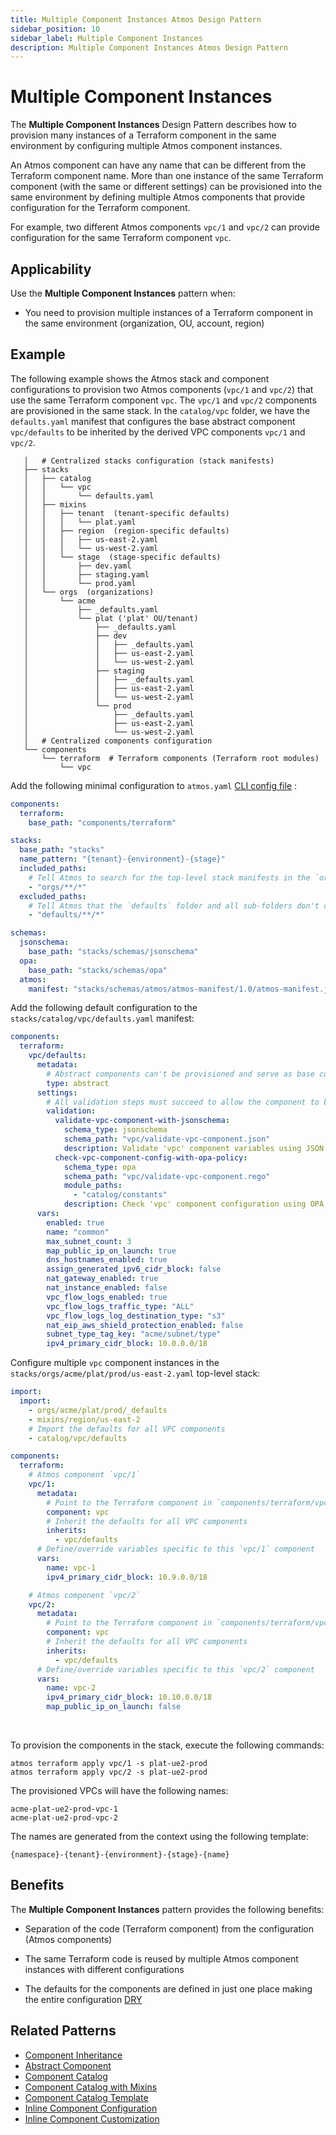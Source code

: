 ```yaml
---
title: Multiple Component Instances Atmos Design Pattern
sidebar_position: 10
sidebar_label: Multiple Component Instances
description: Multiple Component Instances Atmos Design Pattern
---
```


# Multiple Component Instances

The **Multiple Component Instances** Design Pattern describes how to provision many instances of a Terraform component in the same environment by
configuring multiple Atmos component instances.

An Atmos component can have any name that can be different from the Terraform component name. More than one instance of the same Terraform component
(with the same or different settings) can be provisioned into the same environment by defining multiple Atmos components that provide configuration
for the Terraform component.

For example, two different Atmos components `vpc/1` and `vpc/2` can provide configuration for the same Terraform component `vpc`.

## Applicability

Use the **Multiple Component Instances** pattern when:

- You need to provision multiple instances of a Terraform component in the same environment (organization, OU, account, region)

## Example

The following example shows the Atmos stack and component configurations to provision two Atmos components (`vpc/1` and `vpc/2`) that use the
same Terraform component `vpc`. The `vpc/1` and `vpc/2` components are provisioned in the same stack. In the `catalog/vpc` folder, we have
the `defaults.yaml` manifest that configures the base abstract component `vpc/defaults` to be inherited by the derived VPC components `vpc/1`
and `vpc/2`.

```console
   │   # Centralized stacks configuration (stack manifests)
   ├── stacks
   │   ├── catalog
   │   │   └── vpc
   │   │       └── defaults.yaml
   │   ├── mixins
   │   │   ├── tenant  (tenant-specific defaults)
   │   │   │   └── plat.yaml
   │   │   ├── region  (region-specific defaults)
   │   │   │   ├── us-east-2.yaml
   │   │   │   └── us-west-2.yaml
   │   │   └── stage  (stage-specific defaults)
   │   │       ├── dev.yaml
   │   │       ├── staging.yaml
   │   │       └── prod.yaml
   │   └── orgs  (organizations)
   │       └── acme
   │           ├── _defaults.yaml
   │           └── plat ('plat' OU/tenant)
   │               ├── _defaults.yaml
   │               ├── dev
   │               │   ├── _defaults.yaml
   │               │   ├── us-east-2.yaml
   │               │   └── us-west-2.yaml
   │               ├── staging
   │               │   ├── _defaults.yaml
   │               │   ├── us-east-2.yaml
   │               │   └── us-west-2.yaml
   │               └── prod
   │                   ├── _defaults.yaml
   │                   ├── us-east-2.yaml
   │                   └── us-west-2.yaml
   │   # Centralized components configuration
   └── components
       └── terraform  # Terraform components (Terraform root modules)
           └── vpc
```

Add the following minimal configuration to `atmos.yaml` [CLI config file](/cli/configuration) :

```yaml title="atmos.yaml"
components:
  terraform:
    base_path: "components/terraform"

stacks:
  base_path: "stacks"
  name_pattern: "{tenant}-{environment}-{stage}"
  included_paths:
    # Tell Atmos to search for the top-level stack manifests in the `orgs` folder and its sub-folders
    - "orgs/**/*"
  excluded_paths:
    # Tell Atmos that the `defaults` folder and all sub-folders don't contain top-level stack manifests
    - "defaults/**/*"

schemas:
  jsonschema:
    base_path: "stacks/schemas/jsonschema"
  opa:
    base_path: "stacks/schemas/opa"
  atmos:
    manifest: "stacks/schemas/atmos/atmos-manifest/1.0/atmos-manifest.json"
```

Add the following default configuration to the `stacks/catalog/vpc/defaults.yaml` manifest:

```yaml title="stacks/catalog/vpc/defaults.yaml"
components:
  terraform:
    vpc/defaults:
      metadata:
        # Abstract components can't be provisioned and serve as base components (blueprints) for real components
        type: abstract
      settings:
        # All validation steps must succeed to allow the component to be provisioned
        validation:
          validate-vpc-component-with-jsonschema:
            schema_type: jsonschema
            schema_path: "vpc/validate-vpc-component.json"
            description: Validate 'vpc' component variables using JSON Schema
          check-vpc-component-config-with-opa-policy:
            schema_type: opa
            schema_path: "vpc/validate-vpc-component.rego"
            module_paths:
              - "catalog/constants"
            description: Check 'vpc' component configuration using OPA policy
      vars:
        enabled: true
        name: "common"
        max_subnet_count: 3
        map_public_ip_on_launch: true
        dns_hostnames_enabled: true
        assign_generated_ipv6_cidr_block: false
        nat_gateway_enabled: true
        nat_instance_enabled: false
        vpc_flow_logs_enabled: true
        vpc_flow_logs_traffic_type: "ALL"
        vpc_flow_logs_log_destination_type: "s3"
        nat_eip_aws_shield_protection_enabled: false
        subnet_type_tag_key: "acme/subnet/type"
        ipv4_primary_cidr_block: 10.0.0.0/18
```

Configure multiple `vpc` component instances in the `stacks/orgs/acme/plat/prod/us-east-2.yaml` top-level stack:

```yaml title="stacks/orgs/acme/plat/prod/us-east-2.yaml"
import:
  import:
    - orgs/acme/plat/prod/_defaults
    - mixins/region/us-east-2
    # Import the defaults for all VPC components
    - catalog/vpc/defaults

components:
  terraform:
    # Atmos component `vpc/1`
    vpc/1:
      metadata:
        # Point to the Terraform component in `components/terraform/vpc`
        component: vpc
        # Inherit the defaults for all VPC components
        inherits:
          - vpc/defaults
      # Define/override variables specific to this `vpc/1` component
      vars:
        name: vpc-1
        ipv4_primary_cidr_block: 10.9.0.0/18

    # Atmos component `vpc/2`
    vpc/2:
      metadata:
        # Point to the Terraform component in `components/terraform/vpc`
        component: vpc
        # Inherit the defaults for all VPC components
        inherits:
          - vpc/defaults
      # Define/override variables specific to this `vpc/2` component
      vars:
        name: vpc-2
        ipv4_primary_cidr_block: 10.10.0.0/18
        map_public_ip_on_launch: false
```

<br/>

To provision the components in the stack, execute the following commands:

```shell
atmos terraform apply vpc/1 -s plat-ue2-prod
atmos terraform apply vpc/2 -s plat-ue2-prod
```

The provisioned VPCs will have the following names:

```console
acme-plat-ue2-prod-vpc-1
acme-plat-ue2-prod-vpc-2
```

The names are generated from the context using the following template:

```console
{namespace}-{tenant}-{environment}-{stage}-{name}
```

## Benefits

The **Multiple Component Instances** pattern provides the following benefits:

- Separation of the code (Terraform component) from the configuration (Atmos components)

- The same Terraform code is reused by multiple Atmos component instances with different configurations

- The defaults for the components are defined in just one place making the entire
  configuration [DRY](https://en.wikipedia.org/wiki/Don%27t_repeat_yourself)

## Related Patterns

- [Component Inheritance](/design-patterns/component-inheritance)
- [Abstract Component](/design-patterns/abstract-component)
- [Component Catalog](/design-patterns/component-catalog)
- [Component Catalog with Mixins](/design-patterns/component-catalog-with-mixins)
- [Component Catalog Template](/design-patterns/component-catalog-template)
- [Inline Component Configuration](/design-patterns/inline-component-configuration)
- [Inline Component Customization](/design-patterns/inline-component-customization)
